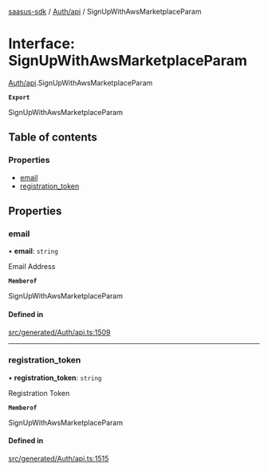 [saasus-sdk](../README.md) / [Auth/api](../modules/Auth_api.md) / SignUpWithAwsMarketplaceParam

# Interface: SignUpWithAwsMarketplaceParam

[Auth/api](../modules/Auth_api.md).SignUpWithAwsMarketplaceParam

**`Export`**

SignUpWithAwsMarketplaceParam

## Table of contents

### Properties

- [email](Auth_api.SignUpWithAwsMarketplaceParam.md#email)
- [registration\_token](Auth_api.SignUpWithAwsMarketplaceParam.md#registration_token)

## Properties

### email

• **email**: `string`

Email Address

**`Memberof`**

SignUpWithAwsMarketplaceParam

#### Defined in

[src/generated/Auth/api.ts:1509](https://github.com/saasus-platform/saasus-sdk-javascript/blob/6b95732/src/generated/Auth/api.ts#L1509)

___

### registration\_token

• **registration\_token**: `string`

Registration Token

**`Memberof`**

SignUpWithAwsMarketplaceParam

#### Defined in

[src/generated/Auth/api.ts:1515](https://github.com/saasus-platform/saasus-sdk-javascript/blob/6b95732/src/generated/Auth/api.ts#L1515)
